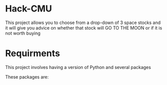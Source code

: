 # Hack-CMU
This project allows you to choose from a drop-down of 3 space stocks and it will give you advice on whether that stock will GO TO THE MOON or if it is not worth buying

# Requirments
This project involves having a version of Python and several packages

These packages are:

